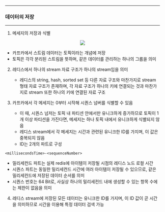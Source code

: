 -----
### 데이터의 저장
-----
1. 메세지의 저장과 식별
<div align="center">
<img src="https://github.com/user-attachments/assets/fb1c9fa1-077f-48d9-a4a0-b553c604d3bb">
</div>

   - 카프카에서 스트림 데이터는 토픽이라는 개념에 저장
   - 토픽은 각각 분리된 스트림을 뜻하며, 같은 데이터를 관리하는 하나의 그룹을 의미

2. 레디스에서 하나의 stream 자료 구조가 하나의 stream임을 의미
   - 레디스의 string, hash, sorted set 등 다른 자료 구조와 마찬가지로 stream 형태 자료 구조가 존재하며, 각 자료 구조가 하나의 키에 연결되는 것과 마찬가지로 stream 또한 하나의 키에 연결된 자료 구조

3. 카프카에서 각 메세지는 0부터 시작해 시퀀스 넘버를 식별할 수 있음
   - 이 때, 시퀀스 넘저는 토픽 내 파티션 안에서만 유니크하게 증가하므로 토픽이 1개 이상 파티션을 가진다면, 메세지는 하나 토픽 내에서 유니크하게 식별되지 않음
   - 레디스 stream에서 각 메세지는 시간과 관련된 유니크한 ID를 가지며, 이 값은 중복되지 않음
   - ID는 2개의 파트로 구성
```redis
<millisecondsTime>-<sequenceNumber>
```
   - 밀리세컨드 파트는 실제 redis에 아이템이 저장될 시점의 레디스 노드 로컬 시간
   - 시퀀스 파트는 동일한 밀리세컨드 시간에 여러 아이템이 저장될 수 있으므로, 같은 밀리세컨드에 저장된 데이터 순서를 의미
   - 시퀀스 번호는 64 Bit로, 사실상 하나의 밀리세컨드 내에 생성할 수 있는 항목 수에는 제한이 없음을 의미

4. 레디스 stream에 저장된 모든 데이터는 유니크한 ID를 가지며, 이 ID 값이 곧 시간을 의미하므로 시간을 이용해 특정 데이터 검색 가능

